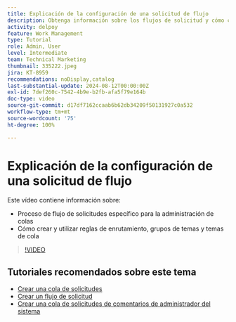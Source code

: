 ```yaml
---
title: Explicación de la configuración de una solicitud de flujo
description: Obtenga información sobre los flujos de solicitud y cómo crear uno mediante reglas de enrutamiento, grupos de temas y temas de colas.
activity: delpoy
feature: Work Management
type: Tutorial
role: Admin, User
level: Intermediate
team: Technical Marketing
thumbnail: 335222.jpeg
jira: KT-8959
recommendations: noDisplay,catalog
last-substantial-update: 2024-08-12T00:00:00Z
exl-id: 7def260c-7542-4b9e-b2fb-afa5f79e164b
doc-type: video
source-git-commit: d17df7162ccaab6b62db34209f50131927c0a532
workflow-type: tm+mt
source-wordcount: '75'
ht-degree: 100%

---
```


# Explicación de la configuración de una solicitud de flujo

Este vídeo contiene información sobre:

* Proceso de flujo de solicitudes específico para la administración de colas
* Cómo crear y utilizar reglas de enrutamiento, grupos de temas y temas de cola

>[!VIDEO](https://video.tv.adobe.com/v/335222/?quality=12&learn=on&enablevpops)

## Tutoriales recomendados sobre este tema

* [Crear una cola de solicitudes](/help/manage-work/request-queues/create-a-request-queue.md)
* [Crear un flujo de solicitud](/help/manage-work/request-queues/create-a-request-flow.md)
* [Crear una cola de solicitudes de comentarios de administrador del sistema](/help/manage-work/request-queues/create-a-system-admin-feedback-request-queue.md)
